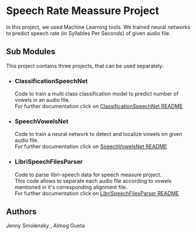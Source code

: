 # Speech Rate Meassure Project

In this project, we used Machine Learning tools.
We trained neural networks to predict speech rate (in Syllables Per Seconds) of given audio file.

## Sub Modules
This project contains three projects, that can be used separately:

* ### ClassificationSpeechNet 
   Code to train a multi class classification model to predict number of vowels in an audio file. <br />
   For further documentation click on [ClassificationSpeechNet README](https://github.com/Jenny-Smolensky/ClassificationSpeechNet/blob/4bc020e999e67965895065a1559bdc5e8588f831/README.md)

* ### SpeechVowelsNet
   Code to train a neural network to detect and localize vowels on given audio file. <br />
    For further documentation click on  [SpeechVowelsNet README](https://github.com/almog1/SpeechVowelsNet/blob/448d057c6d62a84ae6b2a8fea3a18a7cebf430b0/README.md)

* ### LibriSpeechFilesParser
    Code to parse libri-speech data for speech measure project. <br />
    This code allows to separate each audio file according to vowels mentioned in it's corresponding alignment file. <br />
     For further documentation click on  [LibriSpeechFilesParser README](https://github.com/Jenny-Smolensky/LibriSpeechFilesParser/blob/ffd91057493367281266af400119f64ab4cd81ab/README.md)


## Authors

Jenny Smolensky , Almog Gueta





